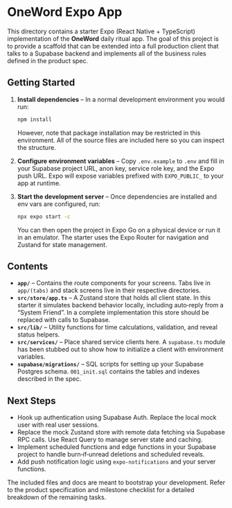 # OneWord Expo App

This directory contains a starter Expo (React Native + TypeScript) implementation of the **OneWord** daily ritual app. The goal of this project is to provide a scaffold that can be extended into a full production client that talks to a Supabase backend and implements all of the business rules defined in the product spec.

## Getting Started

1. **Install dependencies** – In a normal development environment you would run:

   ```bash
   npm install
   ```

   However, note that package installation may be restricted in this environment. All of the source files are included here so you can inspect the structure.

2. **Configure environment variables** – Copy `.env.example` to `.env` and fill in your Supabase project URL, anon key, service role key, and the Expo push URL. Expo will expose variables prefixed with `EXPO_PUBLIC_` to your app at runtime.

3. **Start the development server** – Once dependencies are installed and env vars are configured, run:

   ```bash
   npx expo start -c
   ```

   You can then open the project in Expo Go on a physical device or run it in an emulator. The starter uses the Expo Router for navigation and Zustand for state management.

## Contents

* **`app/`** – Contains the route components for your screens. Tabs live in `app/(tabs)` and stack screens live in their respective directories.
* **`src/store/app.ts`** – A Zustand store that holds all client state. In this starter it simulates backend behavior locally, including auto‑reply from a “System Friend”. In a complete implementation this store should be replaced with calls to Supabase.
* **`src/lib/`** – Utility functions for time calculations, validation, and reveal status helpers.
* **`src/services/`** – Place shared service clients here. A `supabase.ts` module has been stubbed out to show how to initialize a client with environment variables.
* **`supabase/migrations/`** – SQL scripts for setting up your Supabase Postgres schema. `001_init.sql` contains the tables and indexes described in the spec.

## Next Steps

* Hook up authentication using Supabase Auth. Replace the local mock user with real user sessions.
* Replace the mock Zustand store with remote data fetching via Supabase RPC calls. Use React Query to manage server state and caching.
* Implement scheduled functions and edge functions in your Supabase project to handle burn‑if‑unread deletions and scheduled reveals.
* Add push notification logic using `expo-notifications` and your server functions.

The included files and docs are meant to bootstrap your development. Refer to the product specification and milestone checklist for a detailed breakdown of the remaining tasks.